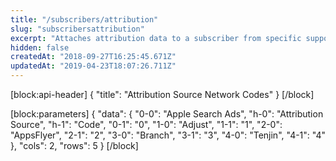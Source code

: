 ```yaml
---
title: "/subscribers/attribution"
slug: "subscribersattribution"
excerpt: "Attaches attribution data to a subscriber from specific supported networks."
hidden: false
createdAt: "2018-09-27T16:25:45.671Z"
updatedAt: "2019-04-23T18:07:26.711Z"
---
```

[block:api-header]
{
  "title": "Attribution Source Network Codes"
}
[/block]

[block:parameters]
{
  "data": {
    "0-0": "Apple Search Ads",
    "h-0": "Attribution Source",
    "h-1": "Code",
    "0-1": "0",
    "1-0": "Adjust",
    "1-1": "1",
    "2-0": "AppsFlyer",
    "2-1": "2",
    "3-0": "Branch",
    "3-1": "3",
    "4-0": "Tenjin",
    "4-1": "4"
  },
  "cols": 2,
  "rows": 5
}
[/block]